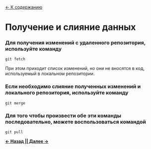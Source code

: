 [<- К содержанию](./readme.md)

# Получение и слияние данных

### Для получения изменений с удаленного репозитория, используйте команду

```bash-
git fetch
```
При этом приходит список изменений, но они не вносятся в код, используемый в локальном репозитории.

### Если необходимо слияние полученных изменений и локального репозитория, используйте команду

```bash-
git merge
```
### Для того чтобы произвести обе эти команды последовательно, можете воспользоваться командой

```bash-
git pull
```

[**<- Назад |**](./clone.md "Команда git clone")[**| Далее ->**](./push.md "Команда git push")